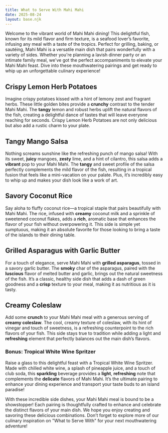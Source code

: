 ```yaml
---
title: What to Serve With Mahi Mahi
date: 2025-08-24
layout: base.njk
---
```


Welcome to the vibrant world of Mahi Mahi dining! This delightful fish, known for its mild flavor and firm texture, is a seafood lover’s favorite, infusing any meal with a taste of the tropics. Perfect for grilling, baking, or sautéing, Mahi Mahi is a versatile main dish that pairs wonderfully with a variety of sides. Whether you're planning a lavish dinner party or an intimate family meal, we've got the perfect accompaniments to elevate your Mahi Mahi feast. Dive into these mouthwatering pairings and get ready to whip up an unforgettable culinary experience!

## **Crispy Lemon Herb Potatoes**
Imagine crispy potatoes kissed with a hint of lemony zest and fragrant herbs. These little golden bites provide a **crunchy** contrast to the tender Mahi Mahi. The **tangy** lemon and robust herbs uplift the natural flavors of the fish, creating a delightful dance of tastes that will leave everyone reaching for seconds. Crispy Lemon Herb Potatoes are not only delicious but also add a rustic charm to your plate.

## **Tangy Mango Salsa**
Nothing screams sunshine like the refreshing punch of mango salsa! With its sweet, **juicy** mangoes, **zesty** lime, and a hint of cilantro, this salsa adds a **vibrant** pop to your Mahi Mahi. The **tangy** and sweet profile of the salsa perfectly complements the mild flavor of the fish, resulting in a tropical fusion that feels like a mini-vacation on your palate. Plus, it’s incredibly easy to whip up and makes your dish look like a work of art.

## **Savory Coconut Rice**
Say aloha to fluffy coconut rice—a tropical staple that pairs beautifully with Mahi Mahi. The rice, infused with **creamy** coconut milk and a sprinkle of sweetened coconut flakes, adds a **rich**, aromatic base that enhances the flavor of your fish without overpowering it. This side is simple yet sumptuous, making it an absolute favorite for those looking to bring a taste of the islands to their dining table.

## **Grilled Asparagus with Garlic Butter**
For a touch of elegance, serve Mahi Mahi with **grilled asparagus**, tossed in a savory garlic butter. The **smoky** char of the asparagus, paired with the **luscious** flavor of melted butter and garlic, brings out the natural sweetness of the fish. It’s a classic, healthy side dish that adds a dash of green goodness and a **crisp** texture to your meal, making it as nutritious as it is tasty.

## **Creamy Coleslaw**
Add some **crunch** to your Mahi Mahi meal with a generous serving of **creamy coleslaw**. The cool, creamy texture of coleslaw, with its hint of vinegar and touch of sweetness, is a refreshing counterpoint to the rich flavors of your fish. This side stays true to tradition while adding a light and **refreshing** element that perfectly balances out the main dish’s flavors.

### Bonus: Tropical White Wine Spritzer
Raise a glass to this delightful feast with a Tropical White Wine Spritzer. Made with chilled white wine, a splash of pineapple juice, and a touch of club soda, this **sparkling** beverage provides a **light**, **refreshing** note that complements the **delicate** flavors of Mahi Mahi. It’s the ultimate pairing to enhance your dining experience and transport your taste buds to an island paradise!

With these incredible side dishes, your Mahi Mahi meal is bound to be a showstopper! Each pairing is thoughtfully crafted to enhance and celebrate the distinct flavors of your main dish. We hope you enjoy creating and savoring these delicious combinations. Don’t forget to explore more of our culinary inspiration on "What to Serve With" for your next mouthwatering adventure!